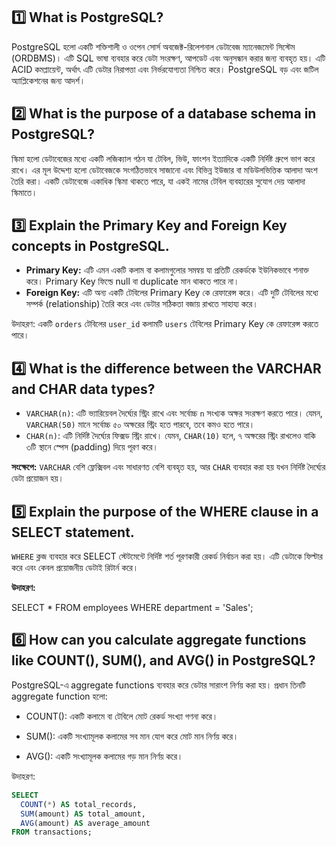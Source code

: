 ## 1️⃣ What is PostgreSQL?

PostgreSQL হলো একটি শক্তিশালী ও ওপেন সোর্স অবজেক্ট-রিলেশনাল ডেটাবেজ ম্যানেজমেন্ট সিস্টেম (ORDBMS)। এটি SQL ভাষা ব্যবহার করে ডেটা সংরক্ষণ, আপডেট এবং অনুসন্ধান করার জন্য ব্যবহৃত হয়। এটি ACID কমপ্লায়েন্ট, অর্থাৎ এটি ডেটার নিরাপত্তা এবং নির্ভরযোগ্যতা নিশ্চিত করে। PostgreSQL বড় এবং জটিল অ্যাপ্লিকেশনের জন্য আদর্শ।

## 2️⃣ What is the purpose of a database schema in PostgreSQL?

স্কিমা হলো ডেটাবেজের মধ্যে একটি লজিক্যাল গঠন যা টেবিল, ভিউ, ফাংশন ইত্যাদিকে একটি নির্দিষ্ট গ্রুপে ভাগ করে রাখে। এর মূল উদ্দেশ্য হলো ডেটাবেজকে সংগঠিতভাবে সাজানো এবং বিভিন্ন ইউজার বা মডিউলভিত্তিক আলাদা অংশ তৈরি করা। একটি ডেটাবেজে একাধিক স্কিমা থাকতে পারে, যা একই নামের টেবিল ব্যবহারের সুযোগ দেয় আলাদা স্কিমাতে।

## 3️⃣ Explain the Primary Key and Foreign Key concepts in PostgreSQL.

- **Primary Key:** এটি এমন একটি কলাম বা কলামগুলোর সমন্বয় যা প্রতিটি রেকর্ডকে ইউনিকভাবে শনাক্ত করে। Primary Key ফিল্ডে null বা duplicate মান থাকতে পারে না।
- **Foreign Key:** এটি অন্য একটি টেবিলের Primary Key কে রেফারেন্স করে। এটি দুটি টেবিলের মধ্যে সম্পর্ক (relationship) তৈরি করে এবং ডেটার সঠিকতা বজায় রাখতে সাহায্য করে।

উদাহরণ: একটি `orders` টেবিলের `user_id` কলামটি `users` টেবিলের Primary Key কে রেফারেন্স করতে পারে।

## 4️⃣ What is the difference between the VARCHAR and CHAR data types?

- `VARCHAR(n)`: এটি ভ্যারিয়েবল দৈর্ঘ্যের স্ট্রিং রাখে এবং সর্বোচ্চ `n` সংখ্যক অক্ষর সংরক্ষণ করতে পারে। যেমন, `VARCHAR(50)` মানে সর্বোচ্চ ৫০ অক্ষরের স্ট্রিং হতে পারবে, তবে কমও হতে পারে।
- `CHAR(n)`: এটি নির্দিষ্ট দৈর্ঘ্যের ফিক্সড স্ট্রিং রাখে। যেমন, `CHAR(10)` হলে, ৭ অক্ষরের স্ট্রিং রাখলেও বাকি ৩টি স্থানে স্পেস (padding) দিয়ে পূরণ করে।

**সংক্ষেপে:** `VARCHAR` বেশি ফ্লেক্সিবল এবং সাধারণত বেশি ব্যবহৃত হয়, আর `CHAR` ব্যবহার করা হয় যখন নির্দিষ্ট দৈর্ঘ্যের ডেটা প্রয়োজন হয়।

## 5️⃣ Explain the purpose of the WHERE clause in a SELECT statement.

`WHERE` ক্লজ ব্যবহার করে SELECT স্টেটমেন্টে নির্দিষ্ট শর্ত পূরণকারী রেকর্ড নির্বাচন করা হয়। এটি ডেটাকে ফিল্টার করে এবং কেবল প্রয়োজনীয় ডেটাই রিটার্ন করে।

**উদাহরণ:**

SELECT \* FROM employees WHERE department = 'Sales';

## 6️⃣ How can you calculate aggregate functions like COUNT(), SUM(), and AVG() in PostgreSQL?

PostgreSQL-এ aggregate functions ব্যবহার করে ডেটার সারাংশ নির্ণয় করা হয়। প্রধান তিনটি aggregate function হলো:

- COUNT(): একটি কলামে বা টেবিলে মোট রেকর্ড সংখ্যা গণনা করে।

- SUM(): একটি সংখ্যামূলক কলামের সব মান যোগ করে মোট মান নির্ণয় করে।

- AVG(): একটি সংখ্যামূলক কলামের গড় মান নির্ণয় করে।

উদাহরণ:

```sql
SELECT
  COUNT(*) AS total_records,
  SUM(amount) AS total_amount,
  AVG(amount) AS average_amount
FROM transactions;
```

